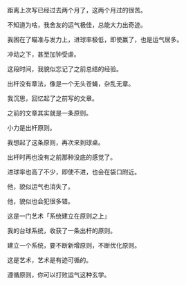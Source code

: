 距离上次写已经过去两个月了，这两个月过的很苦。  

不知道为啥，我舍友的运气极佳，总能大力出奇迹。  

我困在了瞄准与发力上，进球率极低，即使赢了，也是运气居多。  

冲动之下，甚至加钟受虐。  

这段时间，我貌似忘记了之前总结的经验。  

出杆没有章法，像是一个无头苍蝇，杂乱无章。  

我沉思，回忆起了之前写的文章。  

之前的文章其实就是一条原则。

小力是出杆原则。  

我想起了这条原则，再次来到球桌。 

出杆时再也没有之前那种没底的感觉了。  

进球率也高了不少，即使不进，也会在袋口附近。  

他，貌似运气也消失了。  

他，貌似也会犯很多错。  

这是一门艺术「系统建立在原则之上」  

我的台球系统，收获了一条出杆的原则。  

建立一个系统，要不断新增原则，不断优化原则。  

这是艺术，艺术是有迹可循的。  

遵循原则，你可以打败运气这种玄学。  

